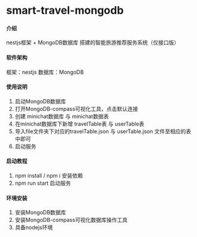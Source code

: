<!--
 * @Author: wupinshuo
 * @Date: 2022-03-24 13:27:02
 * @LastEditors: wupinshuo
 * @LastEditTime: 2022-03-24 13:44:33
-->
# smart-travel-mongodb

#### 介绍
nestjs框架 + MongoDB数据库 搭建的智能旅游推荐服务系统（仅接口版）

#### 软件架构
框架：nestjs
数据库：MongoDB

#### 使用说明
1. 启动MongoDB数据库
2. 打开MongoDB-compass可视化工具，点击默认连接
3. 创建 minichat数据库 与 minichat数据表
4. 在minichat数据库下新增 travelTable表 与 userTable表
5. 导入file文件夹下对应的travelTable.json 与 userTable.json 文件至相应的表中即可
6. 启动服务 

#### 启动教程

1.  npm install / npm i  安装依赖
2.  npm run start  启动服务

#### 环境安装

1.  安装MongoDB数据库
2.  安装MongoDB-compass可视化数据库操作工具
3.  具备nodejs环境
   





